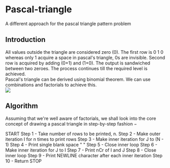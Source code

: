 # Pascal-triangle
A different approach for the pascal triangle pattern problem
## Introduction
All values outside the triangle are considered zero (0). The first row is 0 1 0 whereas only 1 acquire a space in pascal's triangle, 0s are invisible. Second row is acquired by adding (0+1) and (1+0). The output is sandwiched between two zeroes. The process continues till the required level is achieved. <br/>
Pascal's triangle can be derived using binomial theorem. We can use combinations and factorials to achieve this. <br/>
![](https://www.tutorialspoint.com/learn_c_by_examples/images/pascals_triangle.jpg)
## Algorithm 
Assuming that we're well aware of factorials, we shall look into the core concept of drawing a pascal triangle in step-by-step fashion −

START
  Step  1 - Take number of rows to be printed, n.
  Step  2 - Make outer iteration I for n times to print rows
  Step  3 - Make inner iteration for J to (N - 1)
  Step  4 - Print single blank space " "
  Step  5 - Close inner loop
  Step  6 - Make inner iteration for J to I
  Step  7 - Print nCr of I and J
  Step  8 - Close inner loop
  Step  9 - Print NEWLINE character after each inner iteration
  Step 10 - Return
STOP

